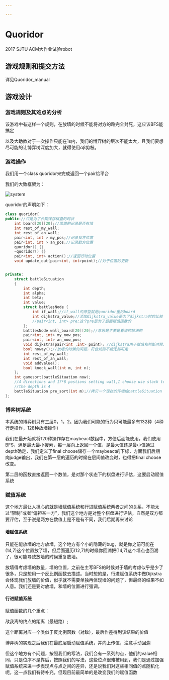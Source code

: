```yaml
---

---
```


# Quoridor

2017 SJTU ACM大作业试验robot

## 游戏规则和提交方法

详见Quoridor_manual

## 游戏设计

### 游戏规则及其难点的分析

该游戏中有这样一个规则，在放墙的时候不能将对方的路完全封死，这应该BFS能搞定

以及大助教对于一次操作只能在1s内，我们的博弈树的层次不能太大，且我们要想尽可能的让博弈树深度加大，就得使用αβ剪枝。

### 游戏操作

我们用一个class quoridor来完成返回一个pair给平台

我们的大致框架为：

![system](system.png)

quoridor的声明如下：

```c++
class quoridor{
public://只是为了长期保存棋盘的现状
	int board[20][20];//简单的记录是否有墙
	int rest_of_my_wall;
	int rest_of_an_wall;
	pair<int, int > my_pos;//记录我方位置
	pair<int, int > an_pos;//记录敌方位置
	quoridor() {}
	~quoridor() {}
	pair<int, int> action();//返回行动位置
	void update_out(pair<int, int>point);//对于位置的更新


private:
	struct battleSituation
	{
		int depth;
		int alpha;
		int beta;
		int value;
		struct battlesNode {
			int if_wall;//if_wall的原型就是quoridor里的board
			int dijkstra_value;//添加dijkstra_value是为了dijkstra时的比较
			//pair<int, int> pre;这个pre是为了后面赋值函数的
		};
		battlesNode wall_board[20][20];//意思是主要是看墙的放法的
		pair<int, int> my_now_pos;
		pair<int, int> an_now_pos;
		void dijkstra(pair<int ,int> point); //dijkstra用于赋值和判断时候还有路
		bool noway();//放墙的时候的问题，符合规则不能无路可走
		int rest_of_my_wall;
		int rest_of_an_wall;
		void addvalue();
		bool knock_wall(int m, int n);
	};
	int gamesort(battleSituation now);
	//4 directions and 17*8 postions setting wall,I choose use stack to save space.
	//the depth is 4 
	battleSituation pre_sort(int m);//拷贝一个现在的环境给battleSituation
};
```

### 博弈树系统

本系统的博弈树只有三层0，1，2。因为我们可能的行为只可能最多有132种（4种行走操作，128种放墙操作）

我们在最开始就将120种操作存在maybeact数组中，方便后面能使用，我们使用BFS，满足最大最小搜索，每一层向上返回一个值，是最大值还是最小值通过depth确定，我们定义了final choose储存一个maybeact的下标，方面我们后期向judge输出，我们在第一层的遍历的时候在层间值改变时，也得把final choose 改变。

第二层的函数直接返回一个数值，是对那个状态下的棋盘进行评估，这要启动赋值系统

### 赋值系统

这个地方最让人担心的就是墙赋值系统和行进赋值系统两者之间的关系，不能太过“限制”或者“偏袒某一方”，我们这个地方是对整个棋盘进行评估，自然是双方都要评估，至于说是两方在数值上是不是有不同，我们后期再来讨论

#### 墙赋值系统

只能在能放墙的地方放墙，这个地方有个小的隐藏的bug，就是你之前可能在(14,7)这个位置放了墙，但后面遍历(12,7)的时候你回溯把(14,7)这个墙点也回溯了，很可能导致放墙的时候重复放墙。

放墙得考虑墙的数量，墙的位置，之前在主写BFS的时候对于墙的考虑似乎是少了很多，只是想用一个反比例函数去描述。当时想的是，行进赋值系统中做Dijkstra会体现我们放墙的价值，似乎就不需要单独再体现墙的问题了，但最终的结果不如人意。我们还是要对放墙，和墙的位置进行强调。

#### 行进赋值系统

赋值函数的几个重点：

敌我离的终点的距离（最短路）;

这个距离对应一个类似于反比例函数（对敌），最后作差得到该结果的价值

博弈树的实现之后我们在最底层启动赋值系统，并向上传值，注意手动回溯

但这个地方有个问题，按照我们的写法，我们会有一系列的点，他们的value相同，只是位序不是靠后，按照我们的写法，这些位点很难被用到，我们是通过加强赋值系统来进一步表现点与点之间的差异，还是说我们对这些相同值的点随机化呢，这一点我们有待补充，但现目前最简单的是改变我们的赋值函数